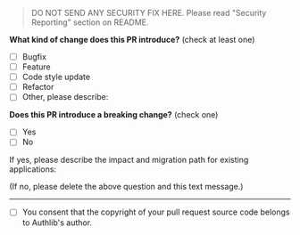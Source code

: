 > DO NOT SEND ANY SECURITY FIX HERE. Please read "Security Reporting" section
> on README.

**What kind of change does this PR introduce?** (check at least one)

- [ ] Bugfix
- [ ] Feature
- [ ] Code style update
- [ ] Refactor
- [ ] Other, please describe:

**Does this PR introduce a breaking change?** (check one)

- [ ] Yes
- [ ] No

If yes, please describe the impact and migration path for existing applications:

(If no, please delete the above question and this text message.)

---

- [ ] You consent that the copyright of your pull request source code belongs to Authlib's author.
